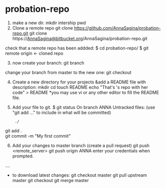 # probation-repo
1) make a new dir.
mkdir intership
pwd
2) Clone a remote repo 
git clone https://github.com/AnnaSagina/probation-repo.git
git clone https://AnnaSagina@bitbucket.org/AnnaSagina/probation-repo.git

check that a remote repo has been addded:
$ cd probation-repo/
$ git remote
origin <- cloned repo

3) now create your branch:
git branch <branchName>

change your branch from master to the new one:
git checkout <branchName>

4) Create a new directory for your projects &add a README file with description:
mkdir <dirName>
cd <dirName>
touch README
echo "That's <your name>'s repo with her code" > README
*you may use vi or any other editor to fill the README file.

5) Add your file to git.
$ git status
On branch ANNA
Untracked files:
  (use "git add <file>..." to include in what will be committed)

        ./

git add .  
git commit -m "My first commit"

6) Add your changes to master branch (create a pull request)
git push <remote_server> <branch>
git push origin ANNA
enter your credentials when prompted.

....
* to download latest changes:
	git checkout master
	git pull upstream master
	git checkout <branchName>
	git merge master
